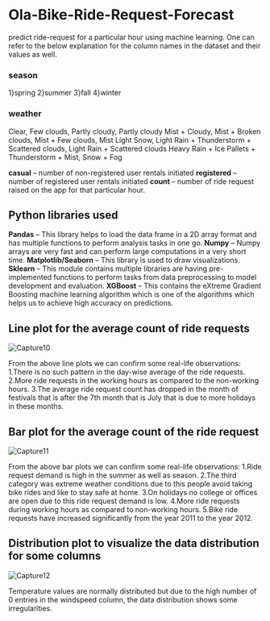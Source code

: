 # Ola-Bike-Ride-Request-Forecast
predict ride-request for a particular hour using machine learning. One can refer to the below explanation for the column names in the dataset and their values as well.

### season
1}spring
2}summer
3}fall
4}winter

### weather
Clear, Few clouds, Partly cloudy, Partly cloudy
Mist + Cloudy, Mist + Broken clouds, Mist + Few clouds, Mist
Light Snow, Light Rain + Thunderstorm + Scattered clouds, Light Rain + Scattered clouds
Heavy Rain + Ice Pallets + Thunderstorm + Mist, Snow + Fog

**casual** – number of non-registered user rentals initiated
**registered** – number of registered user rentals initiated
**count** – number of ride request raised on the app for that particular hour.

## Python libraries used 
**Pandas** – This library helps to load the data frame in a 2D array format and has multiple functions to perform analysis tasks in one go.
**Numpy** – Numpy arrays are very fast and can perform large computations in a very short time.
**Matplotlib/Seaborn** – This library is used to draw visualizations.
**Sklearn** – This module contains multiple libraries are having pre-implemented functions to perform tasks from data preprocessing to model development and evaluation.
**XGBoost** – This contains the eXtreme Gradient Boosting machine learning algorithm which is one of the algorithms which helps us to achieve high accuracy on predictions.

## Line plot for the average count of ride requests
![Capture10](https://github.com/crew-12-to-moon/Ola-Bike-Ride-Request-Forecast/assets/106720341/fedeee95-b052-4e22-bc3a-8f17f1f656f7)

From the above line plots we can confirm some real-life observations:
1.There is no such pattern in the day-wise average of the ride requests.
2.More ride requests in the working hours as compared to the non-working hours.
3.The average ride request count has dropped in the month of festivals that is after the 7th month that is July that is due to more holidays in these months.

## Bar plot for the average count of the ride request
![Capture11](https://github.com/crew-12-to-moon/Ola-Bike-Ride-Request-Forecast/assets/106720341/9284b147-9366-4bb3-b005-ca8014a9083d)

From the above bar plots we can confirm some real-life observations:
1.Ride request demand is high in the summer as well as season.
2.The third category was extreme weather conditions due to this people avoid taking bike rides and like to stay safe at home.
3.On holidays no college or offices are open due to this ride request demand is low.
4.More ride requests during working hours as compared to non-working hours.
5.Bike ride requests have increased significantly from the year 2011 to the year 2012.

## Distribution plot to visualize the data distribution for some columns
![Capture12](https://github.com/crew-12-to-moon/Ola-Bike-Ride-Request-Forecast/assets/106720341/788ffe70-470c-4c75-8f2a-7af17b65dbfd)

Temperature values are normally distributed but due to the high number of 0 entries in the windspeed column, the data distribution shows some irregularities.




